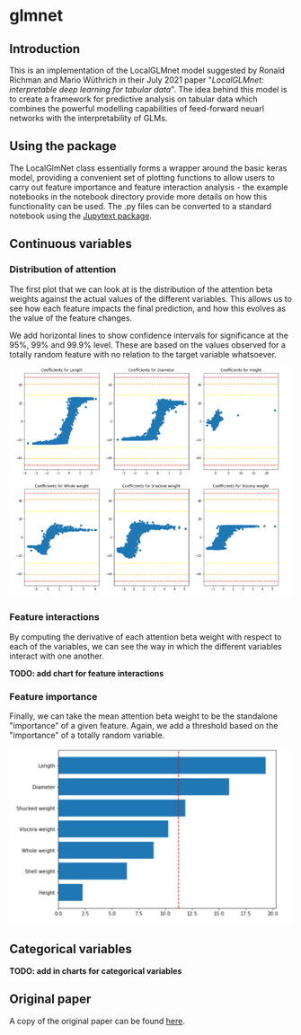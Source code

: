 # glmnet

## Introduction
This is an implementation of the LocalGLMnet model suggested
by Ronald Richman and Mario W&uuml;thrich in their July 2021 paper
"*LocalGLMnet: interpretable deep learning for tabular data*". The idea behind 
this model is to create a framework for predictive analysis
on tabular data which combines the powerful modelling capabilities of 
feed-forward neuarl networks with the interpretability of GLMs.

## Using the package
The LocalGlmNet class essentially forms a wrapper around the basic keras
model, providing a convenient set of plotting functions to allow users to 
carry out feature importance and feature interaction analysis - the example
notebooks in the notebook directory provide more details on how this functionality can be used.
The .py files can be converted to a standard notebook using the 
[Jupytext package](https://github.com/mwouts/jupytext).

## Continuous variables

### Distribution of attention

The first plot that we can look at is the distribution of the attention beta weights against the actual
values of the different variables. This allows us to see how each feature impacts the final prediction, and
how this evolves as the value of the feature changes. 

We add horizontal lines to show confidence intervals for significance at the 95%, 99% and 99.9% level. These 
are based on the values observed for a totally random feature with no relation to the target variable whatsoever.

![plot](./resources/attention_weights.png)

### Feature interactions

By computing the derivative of each attention beta weight with respect to each of the variables, we can see
the way in which the different variables interact with one another.

**TODO: add chart for feature interactions**

### Feature importance

Finally, we can take the mean attention beta weight to be the standalone "importance" of a given feature. Again,
we add a threshold based on the "importance" of a totally random variable.

![plot](./resources/feature_importance.png)

## Categorical variables

**TODO: add in charts for categorical variables**

## Original paper

A copy of the original paper can be found 
[here](https://arxiv.org/abs/2107.11059).
